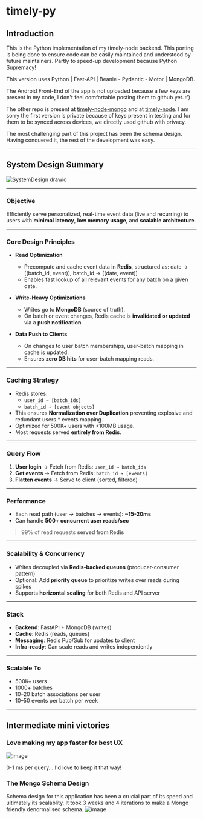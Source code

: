 # timely-py

## Introduction
This is the Python implementation of my timely-node backend. This porting is being done to ensure code can be easily maintained and understood by future maintainers. Partly to speed-up development because Python Supremacy!

This version uses Python | Fast-API | Beanie - Pydantic - Motor | MongoDB. 

The Android Front-End of the app is not uploaded because a few keys are present in my code, I don't feel comfortable posting them to github yet. :')


The other repo is present at [timely-node-mongo](https://github.com/RishiTiku/timely-node-mongo) and at [timely-node](https://github.com/RishiTiku/timely-node). I am sorry the first version is private because of keys present in testing and for them to be synced across devices, we directly used github with privacy.

The most challenging part of this project has been the schema design. Having conquered it, the rest of the development was easy. 

---

## System Design Summary
![SystemDesign drawio](https://github.com/user-attachments/assets/bd725e1f-6da2-4cd5-9ff3-e88d2199b2dd)

---
### **Objective**

Efficiently serve personalized, real-time event data (live and recurring) to users with **minimal latency**, **low memory usage**, and **scalable architecture**.

---

### **Core Design Principles**

* **Read Optimization**

  * Precompute and cache event data in **Redis**, structured as: date → [(batch_id, event)], batch_id → [(date, event)]
  * Enables fast lookup of all relevant events for any batch on a given date.

* **Write-Heavy Optimizations**

  * Writes go to **MongoDB** (source of truth).
  * On batch or event changes, Redis cache is **invalidated or updated** via a **push notification**.

* **Data Push to Clients**

  * On changes to user batch memberships, user-batch mapping in cache is updated.
  * Ensures **zero DB hits** for user-batch mapping reads.

---

### **Caching Strategy**

* Redis stores:
  * `user_id → [batch_ids]`
  * `batch_id → [event objects]`
* This ensures **Normalization over Duplication** preventing explosive and redundant users * events mapping.
* Optimized for 500K+ users with <100MB usage.
* Most requests served **entirely from Redis**.

---

### **Query Flow**

1. **User login** → Fetch from Redis: `user_id → batch_ids`
2. **Get events** → Fetch from Redis: `batch_id → [events]`
3. **Flatten events** → Serve to client (sorted, filtered)

---

### **Performance**

* Each read path (user → batches → events): **\~15-20ms**
* Can handle **500+ concurrent user reads/sec**
> 99% of read requests **served from Redis**

---

### **Scalability & Concurrency**

* Writes decoupled via **Redis-backed queues** (producer-consumer pattern)
* Optional: Add **priority queue** to prioritize writes over reads during spikes
* Supports **horizontal scaling** for both Redis and API server

---

### **Stack**

* **Backend**: FastAPI + MongoDB (writes)
* **Cache**: Redis (reads, queues)
* **Messaging**: Redis Pub/Sub for updates to client
* **Infra-ready**: Can scale reads and writes independently

---

### **Scalable To**

* 500K+ users
* 1000+ batches
* 10–20 batch associations per user
* 10–50 events per batch per week

---

## Intermediate mini victories
### Love making my app faster for best UX
![image](https://github.com/user-attachments/assets/26dabfb2-f181-4b63-a6d9-635475d4fab6)

0-1 ms per query... I'd love to keep it that way!

### The Mongo Schema Design
Schema design for this application has been a crucial part of its speed and ultimately its scalablity. It took 3 weeks and 4 iterations to make a Mongo friendly denormalised schema.
![image](https://github.com/user-attachments/assets/63e14450-69a8-4a77-8733-fbf2769bf333)

